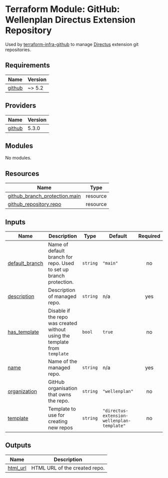 # Terraform Module: GitHub: Wellenplan Directus Extension Repository

Used by [terraform-infra-github](https://github.com/wellenplan/terraform-infra-github) to manage [Directus](https://directus.io) extension git repositories.

<!-- BEGIN_TF_DOCS -->
## Requirements

| Name | Version |
|------|---------|
| <a name="requirement_github"></a> [github](#requirement\_github) | ~> 5.2 |

## Providers

| Name | Version |
|------|---------|
| <a name="provider_github"></a> [github](#provider\_github) | 5.3.0 |

## Modules

No modules.

## Resources

| Name | Type |
|------|------|
| [github_branch_protection.main](https://registry.terraform.io/providers/integrations/github/latest/docs/resources/branch_protection) | resource |
| [github_repository.repo](https://registry.terraform.io/providers/integrations/github/latest/docs/resources/repository) | resource |

## Inputs

| Name | Description | Type | Default | Required |
|------|-------------|------|---------|:--------:|
| <a name="input_default_branch"></a> [default\_branch](#input\_default\_branch) | Name of default branch for repo. Used to set up branch protection. | `string` | `"main"` | no |
| <a name="input_description"></a> [description](#input\_description) | Description of managed repo. | `string` | n/a | yes |
| <a name="input_has_template"></a> [has\_template](#input\_has\_template) | Disable if the repo was created without using the template from `template` | `bool` | `true` | no |
| <a name="input_name"></a> [name](#input\_name) | Name of the managed repo. | `string` | n/a | yes |
| <a name="input_organization"></a> [organization](#input\_organization) | GitHub organisation that owns the repo. | `string` | `"wellenplan"` | no |
| <a name="input_template"></a> [template](#input\_template) | Template to use for creating new repos | `string` | `"directus-extension-wellenplan-template"` | no |

## Outputs

| Name | Description |
|------|-------------|
| <a name="output_html_url"></a> [html\_url](#output\_html\_url) | HTML URL of the created repo. |
<!-- END_TF_DOCS -->
